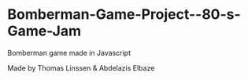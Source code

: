 # Bomberman-Game-Project--80-s-Game-Jam
Bomberman game made in Javascript

Made by Thomas Linssen & Abdelazis Elbaze
